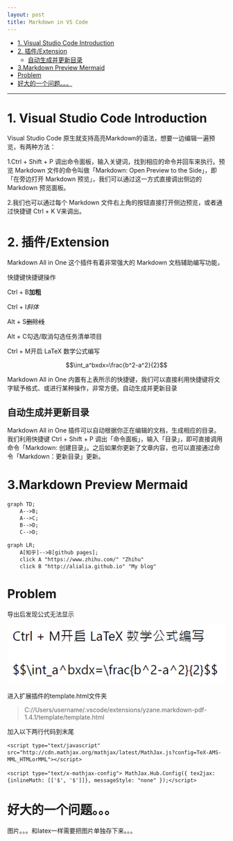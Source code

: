 ```yaml
---
layout: post
title: Markdown in VS Code
---
```

- [1. Visual Studio Code Introduction](#1-visual-studio-code-introduction)
- [2. 插件/Extension](#2-%e6%8f%92%e4%bb%b6extension)
  - [自动生成并更新目录](#%e8%87%aa%e5%8a%a8%e7%94%9f%e6%88%90%e5%b9%b6%e6%9b%b4%e6%96%b0%e7%9b%ae%e5%bd%95)
- [3.Markdown Preview Mermaid](#3markdown-preview-mermaid)
- [Problem](#problem)
- [好大的一个问题。。。](#%e5%a5%bd%e5%a4%a7%e7%9a%84%e4%b8%80%e4%b8%aa%e9%97%ae%e9%a2%98)


---

# 1. Visual Studio Code Introduction
Visual Studio Code 原生就支持高亮Markdown的语法，想要一边编辑一遍预览，有两种方法：

1.Ctrl + Shift + P 调出命令面板，输入关键词，找到相应的命令并回车来执行。预览 Markdown 文件的命令叫做「Markdown: Open Preview to the Side」，即「在旁边打开 Markdown 预览」，我们可以通过这一方式直接调出侧边的 Markdown 预览面板。

2.我们也可以通过每个 Markdown 文件右上角的按钮直接打开侧边预览，或者通过快捷键 Ctrl + K V来调出。
# 2. 插件/Extension
Markdown All in One 这个插件有着非常强大的 Markdown 文档辅助编写功能，

快捷键快捷键操作

Ctrl + B**加粗**

Ctrl + I*斜体*

Alt + S~~删除线~~

Alt + C勾选/取消勾选任务清单项目

Ctrl + M开启 LaTeX 数学公式编写

$$\int_a^bxdx=\frac{b^2-a^2}{2}$$

Markdown All in One 内置有上表所示的快捷键，我们可以直接利用快捷键将文字赋予格式、或进行某种操作，非常方便。自动生成并更新目录
## 自动生成并更新目录
Markdown All in One 插件可以自动根据你正在编辑的文档，生成相应的目录。我们利用快捷键 Ctrl + Shift + P 调出「命令面板」，输入「目录」，即可直接调用命令「Markdown: 创建目录」。之后如果你更新了文章内容，也可以直接通过命令「Markdown：更新目录」更新。

# 3.Markdown Preview Mermaid
```mermaid
graph TD;
    A-->B;
    A-->C;
    B-->D;
    C-->D;
```
```mermaid
graph LR;
    A[知乎]-->B[github pages];
    click A "https://www.zhihu.com/" "Zhihu"
    click B "http://alialia.github.io" "My blog"
```

# Problem

导出后发现公式无法显示

![Image 1](formula_error.PNG)

进入扩展插件的template.html文件夹
>C://Users/username/.vscode/extensions/yzane.markdown-pdf-1.4.1/template/template.html


加入以下两行代码到末尾

```
<script type="text/javascript" src="http://cdn.mathjax.org/mathjax/latest/MathJax.js?config=TeX-AMS-MML_HTMLorMML"></script>

<script type="text/x-mathjax-config"> MathJax.Hub.Config({ tex2jax: {inlineMath: [['$', '$']]}, messageStyle: "none" });</script>

```
# 好大的一个问题。。。
图片。。。和latex一样需要把图片单独存下来。。。